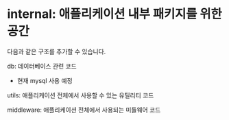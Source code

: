 # internal: 애플리케이션 내부 패키지를 위한 공간

다음과 같은 구조를 추가할 수 있습니다.

db: 데이터베이스 관련 코드

- 현재 mysql 사용 예정

utils: 애플리케이션 전체에서 사용할 수 있는 유틸리티 코드

middleware: 애플리케이션 전체에서 사용되는 미들웨어 코드

